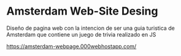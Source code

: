 # Amsterdam Web-Site Desing

Diseño de pagina web con la intencion de ser una guia turistica de Amsterdam que contiene un juego de trivia realizado en JS

https://amsterdam-webpage.000webhostapp.com/
